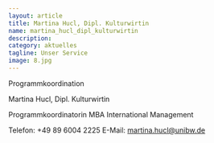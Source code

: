 ```yaml
---
layout: article
title: Martina Hucl, Dipl. Kulturwirtin
name: martina_hucl_dipl_kulturwirtin
description: 
category: aktuelles
tagline: Unser Service
image: 8.jpg
---
```


Programmkoordination

Martina Hucl, Dipl. Kulturwirtin

Programmkoordinatorin MBA International Management

Telefon:  +49 89 6004 2225
E-Mail:  martina.hucl@unibw.de

